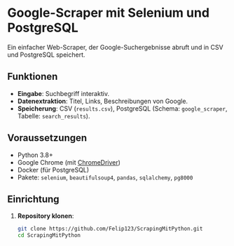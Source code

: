 # Google-Scraper mit Selenium und PostgreSQL

Ein einfacher Web-Scraper, der Google-Suchergebnisse abruft und in CSV und PostgreSQL speichert.

## Funktionen
- **Eingabe**: Suchbegriff interaktiv.
- **Datenextraktion**: Titel, Links, Beschreibungen von Google.
- **Speicherung**: CSV (`results.csv`), PostgreSQL (Schema: `google_scraper`, Tabelle: `search_results`).

## Voraussetzungen
- Python 3.8+
- Google Chrome (mit [ChromeDriver](https://chromedriver.chromium.org/downloads))
- Docker (für PostgreSQL)
- Pakete: `selenium`, `beautifulsoup4`, `pandas`, `sqlalchemy`, `pg8000`

## Einrichtung
1. **Repository klonen**:
   ```bash
   git clone https://github.com/Felip123/ScrapingMitPython.git
   cd ScrapingMitPython